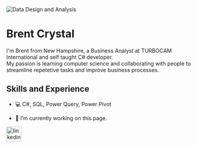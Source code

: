 ![Data Design and Analysis](https://images.unsplash.com/photo-1594477898765-b9ad43ad9cfc?ixid=MnwxMjA3fDB8MHxzZWFyY2h8NzR8fGNvbGxhYm9yYXRpb258ZW58MHx8MHx8&ixlib=rb-1.2.1&auto=format&fit=crop&w=500&q=60)

# Brent Crystal
I'm Brent from New Hampshire, a Business Analyst at TURBOCAM International and self taught C# developer.  
My passion is learning computer science and collaborating with people to streamline repetetive tasks and improve business processes.

## Skills and Experience
* 💻 C#, SQL, Power Query, Power Pivot

- 🔭 I’m currently working on this page. 


[<img src='https://cdn.jsdelivr.net/npm/simple-icons@3.0.1/icons/linkedin.svg' alt='linkedin' height='40'>](https://www.linkedin.com/in/brent-crystal-2gb3tg317/)  

